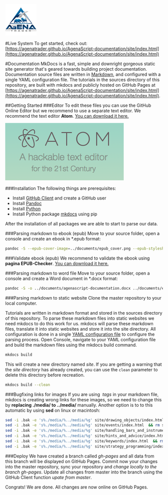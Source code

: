 ![AgenaTrader](./sources/images/logo_100.png)

#Live System
To get started, check out: [https://agenatrader.github.io/AgenaScript-documentation/site/index.html](https://agenatrader.github.io/AgenaScript-documentation/site/index.html)

#Documentation
MkDocs is a fast, simple and downright gorgeous static site generator that's geared towards building project documentation.
Documentation source files are written in [Markdown](https://guides.github.com/features/mastering-markdown/), and configured with a single YAML configuration file.
The tutorials in the sources directory of this repository, are built with mkdocs and publicly hosted on GitHub Pages at [https://agenatrader.github.io/AgenaScript-documentation/site/index.html](https://agenatrader.github.io/AgenaScript-documentation/site/index.html).

##Getting Started
###Editor
To edit these files you can use the GitHub Online Editor but we recommend to use a separate text editor.
We recommend the text editor **Atom**. [You can download it here.](https://atom.io)

![Atom](./sources/images/logo_atom.png)

###Installation
The following things are prerequisites:
* Install [GitHub Client](https://desktop.github.com) and create a GitHub user
* Install [Pandoc](http://pandoc.org/installing.html)
* Install [Python](https://www.python.org/downloads/)
* Install Python package [mkdocs](http://www.mkdocs.org) using pip

After the installation of all packages we are able to start to parse our data.

###Parsing markdown to ebook (epub)
Move to your source folder, open a console and create an ebook in \*.epub format:
```bash
pandoc -S --epub-cover-image=../documents/epub_cover.png --epub-stylesheet=../documents/epub_styles.css -o ../documents/agenascript-documentation.epub ../documents/epub_title.txt index.md handling_bars_and_instruments.md events.md strategy_programming.md keywords.md drawing_objects.md hints_and_advice.md
```

###Validate ebook (epub)
We recommend to validate the ebook using **pagina EPUB-Checker**. [You can download it here.](http://www.pagina-online.de/produkte/epub-checker/#c773)

###Parsing markdown to word file
Move to your source folder, open a console and create a Word document in \*.docx format:
```bash
pandoc -S -o ../documents/agenascript-documentation.docx ../documents/epub_title.txt index.md handling_bars_and_instruments.md events.md strategy_programming.md keywords.md drawing_objects.md hints_and_advice.md
```

###Parsing markdown to static website
Clone the master repository to your local computer.

Tutorials are written in markdown format and stored in the sources directory of this repository.
To parse these markdown files into static websites we need mkdocs to do this work for us. mkdocs will parse these markdown files, translate it into static websites and store it into the site directory.
All configuration is done in a single [YAML configuration file](mkdocs.yml) to configure the parsing process.
Open Console, navigate to your YAML configuration file and build the markdown files using the mkdocs build command.
```bash
mkdocs build
```
This will create a new directory named *site*.
If you are getting a warning that the *site directory* has already created, you can use the `clean` parameter to delete this directory before recreation.
```bash
mkdocs build --clean
```

###Bugfixing links for images
If you are using *<img> tags* in your markdown file, mkdocs is creating wrong links for these images, so we need to change this by **replacing ./media/ to ../media/** manually.
Another option is to to this automatic by using **sed** on linux or macintosh:
```bash
sed -i .bak -e 's%./media/%../media/%g' site/drawing_objects/index.html  && rm site/drawing_objects/index.html.bak
sed -i .bak -e 's%./media/%../media/%g' site/events/index.html  && rm site/events/index.html.bak
sed -i .bak -e 's%./media/%../media/%g' site/handling_bars_and_instruments/index.html  && rm site/handling_bars_and_instruments/index.html.bak
sed -i .bak -e 's%./media/%../media/%g' site/hints_and_advice/index.html  && rm site/hints_and_advice/index.html.bak
sed -i .bak -e 's%./media/%../media/%g' site/keywords/index.html  && rm site/keywords/index.html.bak
sed -i .bak -e 's%./media/%../media/%g' site/strategy_programming/index.html  && rm site/strategy_programming/index.html.bak
```

###Deploy
We have created a branch called *gh-pages* and all data from this branch will be displayed on GitHub Pages.
Commit now your changes into the master repository, sync your repository and *change locally to the branch gh-pages*. Update all changes from master into the branch using the GitHub Client function *upate from master*.

Congrats! We are done. All changes are now online on GitHub Pages.
